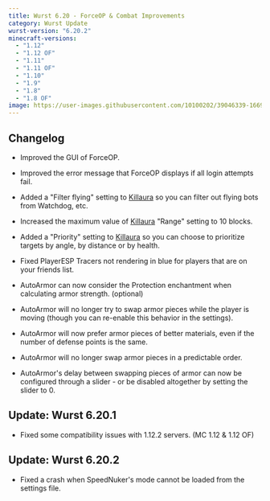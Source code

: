 ```yaml
---
title: Wurst 6.20 - ForceOP & Combat Improvements
category: Wurst Update
wurst-version: "6.20.2"
minecraft-versions:
  - "1.12"
  - "1.12 OF"
  - "1.11"
  - "1.11 OF"
  - "1.10"
  - "1.9"
  - "1.8"
  - "1.8 OF"
image: https://user-images.githubusercontent.com/10100202/39046339-166972a8-4496-11e8-937c-6d2d14743a7a.jpg
---
```

## Changelog

- Improved the GUI of ForceOP.

- Improved the error message that ForceOP displays if all login attempts fail.

- Added a "Filter flying" setting to [Killaura](https://wiki.wurstclient.net/killaura) so you can filter out flying bots from Watchdog, etc.

- Increased the maximum value of [Killaura](https://wiki.wurstclient.net/killaura) "Range" setting to 10 blocks.

- Added a "Priority" setting to [Killaura](https://wiki.wurstclient.net/killaura) so you can choose to prioritize targets by angle, by distance or by health.

- Fixed PlayerESP Tracers not rendering in blue for players that are on your friends list.

- AutoArmor can now consider the Protection enchantment when calculating armor strength. (optional)

- AutoArmor will no longer try to swap armor pieces while the player is moving (though you can re-enable this behavior in the settings).

- AutoArmor will now prefer armor pieces of better materials, even if the number of defense points is the same.

- AutoArmor will no longer swap armor pieces in a predictable order.

- AutoArmor's delay between swapping pieces of armor can now be configured through a slider - or be disabled altogether by setting the slider to 0.

## Update: Wurst 6.20.1

- Fixed some compatibility issues with 1.12.2 servers. (MC 1.12 & 1.12 OF)

## Update: Wurst 6.20.2

- Fixed a crash when SpeedNuker's mode cannot be loaded from the settings file.
